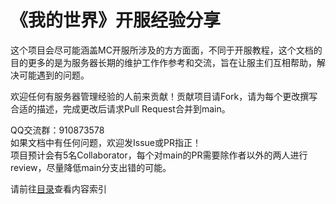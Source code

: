 # 《我的世界》开服经验分享

这个项目会尽可能涵盖MC开服所涉及的方方面面，不同于开服教程，这个文档的目的更多的是为服务器长期的维护工作作参考和交流，旨在让服主们互相帮助，解决可能遇到的问题。

欢迎任何有服务器管理经验的人前来贡献！贡献项目请Fork，请为每个更改撰写合适的描述，完成更改后请求Pull Request合并到main。

QQ交流群：910873578<br>
如果文档中有任何问题，欢迎发Issue或PR指正！<br>
项目预计会有5名Collaborator，每个对main的PR需要除作者以外的两人进行review，尽量降低main分支出错的可能。

请前往[目录](./目录.md)查看内容索引
